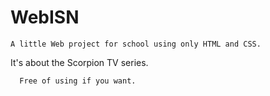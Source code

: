 # WebISN
    A little Web project for school using only HTML and CSS.
It's about the Scorpion TV series.
      
      Free of using if you want.
